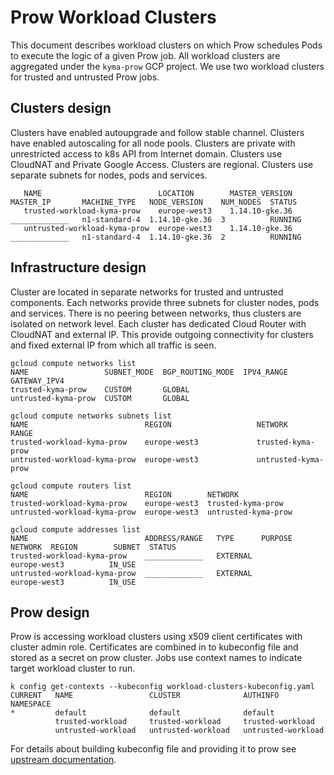 # Prow Workload Clusters

This document describes workload clusters on which Prow schedules Pods to execute the logic of a given Prow job. All workload clusters are aggregated under the `kyma-prow` GCP project. We use two workload clusters for trusted and untrusted Prow jobs.

## Clusters design

Clusters have enabled autoupgrade and follow stable channel.
Clusters have enabled autoscaling for all node pools.
Clusters are private with unrestricted access to k8s API from Internet domain.
Clusters use CloudNAT and Private Google Access.
Clusters are regional.
Clusters use separate subnets for nodes, pods and services.

```gcloud container clusters list
   NAME                          LOCATION        MASTER_VERSION  MASTER_IP       MACHINE_TYPE   NODE_VERSION    NUM_NODES  STATUS
   trusted-workload-kyma-prow    europe-west3    1.14.10-gke.36  _____________   n1-standard-4  1.14.10-gke.36  3          RUNNING
   untrusted-workload-kyma-prow  europe-west3    1.14.10-gke.36  _____________   n1-standard-4  1.14.10-gke.36  2          RUNNING
```

## Infrastructure design

Cluster are located in separate networks for trusted and untrusted components. Each networks provide three subnets for cluster nodes, pods and services.
There is no peering between networks, thus clusters are isolated on network level.
Each cluster has dedicated Cloud Router with CloudNAT and external IP. This provide outgoing connectivity for clusters and fixed external IP from which all traffic is seen.

```
gcloud compute networks list
NAME                 SUBNET_MODE  BGP_ROUTING_MODE  IPV4_RANGE  GATEWAY_IPV4
trusted-kyma-prow    CUSTOM       GLOBAL
untrusted-kyma-prow  CUSTOM       GLOBAL

gcloud compute networks subnets list
NAME                          REGION                   NETWORK              RANGE
trusted-workload-kyma-prow    europe-west3             trusted-kyma-prow    
untrusted-workload-kyma-prow  europe-west3             untrusted-kyma-prow  

gcloud compute routers list
NAME                          REGION        NETWORK
trusted-workload-kyma-prow    europe-west3  trusted-kyma-prow
untrusted-workload-kyma-prow  europe-west3  untrusted-kyma-prow

gcloud compute addresses list
NAME                          ADDRESS/RANGE   TYPE      PURPOSE  NETWORK  REGION        SUBNET  STATUS
trusted-workload-kyma-prow    _____________   EXTERNAL                    europe-west3          IN_USE
untrusted-workload-kyma-prow  _____________   EXTERNAL                    europe-west3          IN_USE
```
## Prow design

Prow is accessing workload clusters using x509 client certificates with cluster admin role.
Certificates are combined in to kubeconfig file and stored as a secret on prow cluster.
Jobs use context names to indicate target workload cluster to run.

```
k config get-contexts --kubeconfig workload-clusters-kubeconfig.yaml
CURRENT   NAME                 CLUSTER              AUTHINFO             NAMESPACE
*         default              default              default
          trusted-workload     trusted-workload     trusted-workload
          untrusted-workload   untrusted-workload   untrusted-workload
```
For details about building kubeconfig file and providing it to prow see [upstream documentation](https://github.com/kubernetes/test-infra/tree/master/gencred).
